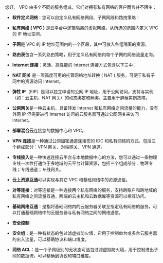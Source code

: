 您好， VPC 由多个不同的服务组成，它们对拥有私有网络的客户而言并不陌生：
- **软件定义网络**：您可以自定义私有网络网段、子网网段和路由策略：
 - **私有网络 ( VPC )** 是云平台中逻辑隔离的虚拟网络。从所选的范围内定义 VPC 的 IP 地址空间。
 - **子网**是 VPC 的 IP 地址范围内的一个区段，其中可放入各组隔离的资源。
 - **路由表**包含一系列路由策略，用于定义私有网络内每个子网的网络流量走向。


- **Internet 连接**：灵活、高性能的 Internet 连接方式包含以下三中：
 - **NAT 网关** 是一项高度可用的托管网络地址转换 ( NAT ) 服务，可便于私有子网中的资源访问 Internet。
 - **弹性 IP**（EIP）是可以独立申请的公网 IP 地址，用于公网访问，支持与实例（如：云主机、NAT 网关）的动态绑定和解绑，主要用于屏蔽实例故障。
 - **公网网关**是一种云主机，具备转发 Internet 和私有网络之间流量的能力，没有外网 IP 但需要进行 Internet 访问的云服务器可通过公网网关来访问 Internet。

- **部署混合云**连接您的数据中心和 VPC。
 - **VPN 连接**是一种通过公网加密通道连接您的 IDC 和私有网络的方式，包括三个组成部分：VPN 网关、对端网关、VPN 通道。
 - **专线接入**是一种快速连接云平台与本地数据中心的方法，您可以通过一条物理专线一次性打通位于多地域的云平台计算资源，包括三个组成部分：物理专线；专线通道；专线网关。

- **云上资源互通**可以实现与其它 VPC 和基础网络中的资源通信。
 - **对等连接**：对等连接是一种连接两个私有网络的服务，支持跨账户和跨地域的私有网络之间流量互通，两端的云主机和云数据库等资源可以相互访问。
 - **基础网络互通**：是指将基础网络内的云服务器关联至指定私有网络的服务，可以打通基础网络中的云服务器与私有网络之间的网络通信。

- **安全控制**
 - **安全组**：是一种有状态的包过滤虚拟防火墙，它用于控制单台或多台云服务器的出入流量，可以精确协议和端口维度。
 - **网络 ACL**：是一个子网级别的无状态可选包过滤虚拟防火墙，用于控制进出子网的数据流，可以精确到协议和端口维度。
